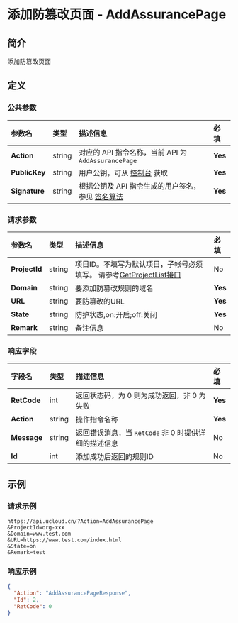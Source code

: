 # 添加防篡改页面 - AddAssurancePage

## 简介

添加防篡改页面








## 定义

### 公共参数

| 参数名 | 类型 | 描述信息 | 必填 |
|:---|:---|:---|:---|
| **Action**     | string  | 对应的 API 指令名称，当前 API 为 `AddAssurancePage`                        | **Yes** |
| **PublicKey**  | string  | 用户公钥，可从 [控制台](https://console.ucloud.cn/uapi/apikey) 获取                                             | **Yes** |
| **Signature**  | string  | 根据公钥及 API 指令生成的用户签名，参见 [签名算法](api/summary/signature.md)  | **Yes** |

### 请求参数

| 参数名 | 类型 | 描述信息 | 必填 |
|:---|:---|:---|:---|
| **ProjectId** | string | 项目ID。不填写为默认项目，子帐号必须填写。 请参考[GetProjectList接口](api/summary/get_project_list) |No|
| **Domain** | string | 要添加防篡改规则的域名 |**Yes**|
| **URL** | string | 要防篡改的URL |**Yes**|
| **State** | string | 防护状态,on:开启;off:关闭 |**Yes**|
| **Remark** | string | 备注信息 |No|

### 响应字段

| 字段名 | 类型 | 描述信息 | 必填 |
|:---|:---|:---|:---|
| **RetCode** | int | 返回状态码，为 0 则为成功返回，非 0 为失败 |**Yes**|
| **Action** | string | 操作指令名称 |**Yes**|
| **Message** | string | 返回错误消息，当 `RetCode` 非 0 时提供详细的描述信息 |No|
| **Id** | int | 添加成功后返回的规则ID |No|




## 示例

### 请求示例
    
```
https://api.ucloud.cn/?Action=AddAssurancePage
&ProjectId=org-xxx
&Domain=www.test.com
&URL=https://www.test.com/index.html
&State=on
&Remark=test
```

### 响应示例
    
```json
{
  "Action": "AddAssurancePageResponse",
  "Id": 2,
  "RetCode": 0
}
```





